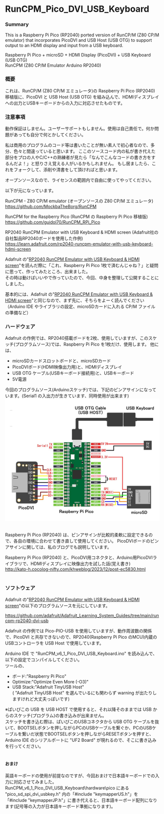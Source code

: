 # RunCPM_Pico_DVI_USB_Keyboard
### Summary

This is a Raspberry Pi Pico (RP2040) ported version of RunCP/M (Z80 CP/M emulator) that incorporates PicoDVI and USB Host (USB OTG) to support output to an HDMI display and input from a USB keyboard. 

Raspberry Pi Pico + microSD + HDMI Display (PicoDVI) + USB Keyboard (USB OTG)</br>
RunCPM (Z80 CP/M Emulator Arduino RP2040)

### 概要

これは、RunCP/M (Z80 CP/M エミュレータ)の Raspberry Pi Pico (RP2040) 移植版に、PicoDVI と USB Host (USB OTG) を組み込んで、HDMIディスプレイへの出力とUSBキーボードからの入力に対応させたものです。

### 注意事項

動作保証はしません。ユーザーサポートもしません。使用は自己責任で。何か問題があっても自分で何とかしてください。

私は商用のプログラムのコード等は書いたことが無い素人で初心者なので、多分、色々と間違っていると思います。 ここのソースコード内の私が書き代えた部分をプロの人やC/C++の熟練者が見たら「なんでこんなコードの書き方をするんだよ！」と怒りさえ覚える人がいるかもしれません。 もし居ましたら、これをフォークして、添削や清書をして頂ければと思います。

オープンソースなので、ライセンスの範囲内で自由に使ってやってください。

以下が元になっています。

RunCPM - Z80 CP/M emulator (オープンソースの Z80 CP/M エミュレータ)</br>
https://github.com/MockbaTheBorg/RunCPM

RunCPM for the Raspberry Pico (RunCPM の Raspberry Pi Pico 移植版)</br>
https://github.com/guidol70/RunCPM_RPi_Pico

RP2040 RunCPM Emulator with USB Keyboard & HDMI screen (Adafruit社の自社製品RP2040ボードを使用した作例)</br>
https://learn.adafruit.com/rp2040-runcpm-emulator-with-usb-keyboard-hdmi-screen
</br>


Adafruit の"[RP2040 RunCPM Emulator with USB Keyboard & HDMI screen](https://learn.adafruit.com/rp2040-runcpm-emulator-with-usb-keyboard-hdmi-screen)"を読んだ際に「これ、Raspberry Pi Pico 1枚で済むんじゃね？」と疑問に思って、作ってみたところ、出来ました。</br>
その時は動けばいいやで作っていたので、今回、中身を整理して公開することにしました。

基本的には、Adafruit の"[RP2040 RunCPM Emulator with USB Keyboard & HDMI screen](https://learn.adafruit.com/rp2040-runcpm-emulator-with-usb-keyboard-hdmi-screen)"と同じなので、まず先に、そちらをよーく読んでください（Arduino IDE やライブラリの設定、microSDカードに入れる CP/M ファイルの準備など）


### ハードウェア

Adafruit の作例では、RP2040搭載ボードを2枚、使用していますが、このスケッチ(プログラムソース)では、Raspberry Pi Pico を1枚だけ、使用します。
他には、
* microSDカードスロットボードと、microSDカード
* PicoDVIボード(HDMI映像出力用)と、HDMIディスプレイ
* USB OTG ケーブル(USBキーボード接続用)と、USBキーボード
* 5V電源

今回のプログラムソース(Arduinoスケッチ)では、下記のピンアサインになっています。(Serial1 の入出力が生きています、同時使用が出来ます)
<img src="images/RunCPM_Pico_PicoDVI_USB_Keyboard.jpg" width="800"><br><br>

Raspberry Pi Pico (RP2040) は、ピンアサインが比較的柔軟に設定できるので、各自の環境に合わせて書き直して使用してください。
PicoDVIボードのピンアサインに関しては、私のブログでも説明しています。

Raspberry Pi Pico (RP2040) と、PicoDVI用コネクタと、Arduino用PicoDVIライブラリで、HDMIディスプレイに映像出力を試した話(覚え書き)</br>
http://kato-h.cocolog-nifty.com/khweblog/2023/12/post-ec5830.html</br></br>



### ソフトウェア
Adafruit の"[RP2040 RunCPM Emulator with USB Keyboard & HDMI screen](https://learn.adafruit.com/rp2040-runcpm-emulator-with-usb-keyboard-hdmi-screen)"の以下のプログラムソースを元にしています。

https://github.com/adafruit/Adafruit_Learning_System_Guides/tree/main/runcpm-rp2040-dvi-usb

Adafruit の作例では Pico-PIO-USB を使用していますが、動作周波数の関係で、PicoDVI と共存できないので、RP2040(Raspberry Pi Pico のMCU)内蔵のUSBコントローラを USB Host で使用しています。

Arduino IDE で "RunCPM_v6_1_Pico_DVI_USB_Keyboard.ino" を読み込んで、以下の設定でコンパイルしてください。</br>
ツールの、
* ボード:"Raspberry Pi Pico"
* Optimize:"Optimize Even More (-O3)"
* USB Stack:"Adafruit TinyUSB Host"
</br>( "Adafruit TinyUSB Host" を選んでいるにも関わらず warning が出たりしますけれど大丈夫っぽいです)

※ぱいぴこの USB を USB HOST で使用すると、それ以降そのままでは USB からのスケッチ(プログラム)の書き込みが出来ません。</br>
スケッチを書き込む際は、ぱいぴこのUSBコネクタから USB OTG ケーブルを抜いて、BOOTSELボタンを押しながらPCのUSBケーブルを繋ぐか、PCのUSBケーブルを繋いだ状態でBOOTSELボタンを押しながらRESETボタンを押すと、Arduino IDE のシリアルポートに "UF2 Board" が現れるので、そこに書き込みを行ってください。</br></br>

#### おまけ
英語キーボードの使用が前提なのですが、今回おまけで日本語キーボードでの入力に対応させてみました。
RunCPM_v6_1_Pico_DVI_USB_Keyboard\hardware\pico にある "pico_sd_spi_dvi_usbkey.h" 内の「#include "keymapperUS.h"」を「#include "keymapperJP.h"」に書き代えると、日本語キーボード配列になります(記号等の入力が日本語キーボード準拠になります)。
